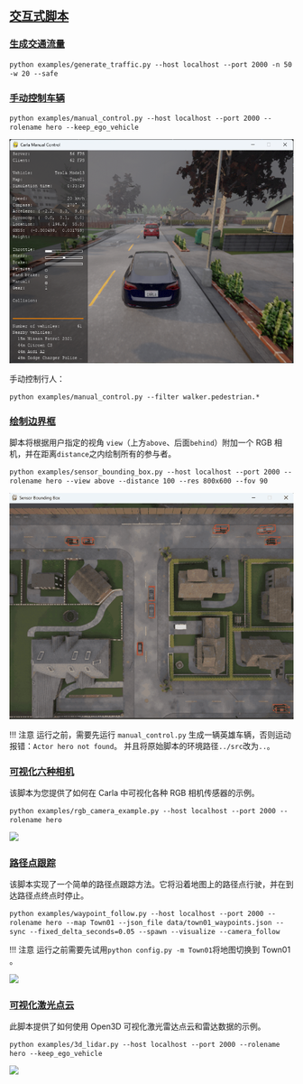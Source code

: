 ## [交互式脚本](https://github.com/Morphlng/Carla-Interactive-Script/) 


### [生成交通流量](https://github.com/OpenHUTB/carla_doc/blob/master/src/examples/generate_traffic.py)
```shell
python examples/generate_traffic.py --host localhost --port 2000 -n 50 -w 20 --safe
```

### [手动控制车辆](https://github.com/OpenHUTB/carla_doc/blob/master/src/examples/manual_control.py)
```shell
python examples/manual_control.py --host localhost --port 2000 --rolename hero --keep_ego_vehicle
```
![](img/interactive_script/manual_control.png)

手动控制行人：
```shell
python examples/manual_control.py --filter walker.pedestrian.*
```

### [绘制边界框](https://github.com/OpenHUTB/carla_doc/blob/master/src/examples/sensor_bounding_box.py)
脚本将根据用户指定的视角 `view`（上方`above`、后面`behind`）附加一个 RGB 相机，并在距离`distance`之内绘制所有的参与者。
```shell
python examples/sensor_bounding_box.py --host localhost --port 2000 --rolename hero --view above --distance 100 --res 800x600 --fov 90
```

![](img/interactive_script/sensor_bounding_box.gif)

!!! 注意
    运行之前，需要先运行 `manual_control.py` 生成一辆英雄车辆，否则运动报错：`Actor hero not found`。 并且将原始脚本的环境路径`../src`改为`..`。


### [可视化六种相机](https://github.com/OpenHUTB/carla_doc/blob/master/src/examples/rgb_camera_example.py)

该脚本为您提供了如何在 Carla 中可视化各种 RGB 相机传感器的示例。
```shell
python examples/rgb_camera_example.py --host localhost --port 2000 --rolename hero
```

![](img/interactive_script/rgb_camera.gif)


### [路径点跟踪](https://github.com/OpenHUTB/carla_doc/blob/master/src/examples/waypoint_follow.py)
该脚本实现了一个简单的路径点跟踪方法。它将沿着地图上的路径点行驶，并在到达路径点终点时停止。
```shell
python examples/waypoint_follow.py --host localhost --port 2000 --rolename hero --map Town01 --json_file data/town01_waypoints.json --sync --fixed_delta_seconds=0.05 --spawn --visualize --camera_follow
```
!!! 注意
    运行之前需要先试用`python config.py -m Town01`将地图切换到 Town01 。

![](img/interactive_script/waypoint_follow.gif)


### [可视化激光点云](https://github.com/OpenHUTB/carla_doc/blob/master/src/examples/3d_lidar.py)
此脚本提供了如何使用 Open3D 可视化激光雷达点云和雷达数据的示例。
```shell
python examples/3d_lidar.py --host localhost --port 2000 --rolename hero --keep_ego_vehicle
```

![](img/interactive_script/3d_lidar.gif)